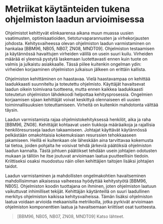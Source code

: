 # Metriikat käytänteiden tukena ohjelmiston laadun arvioimisessa

Ohjelmistot kehittyvät elinkaarensa aikana muun muassa uusien vaatimusten, optimisaatioiden, tietoturvaparannusten ja 
virhekorjausten johdosta. Kehitysvaiheessa olevan ohjelmiston laadun varmistaminen on 
hankalaa [BBM96, NB05, NB07, ZN08, MNDT09]. Ohjelmiston testaamisen ja käytännössä havaittujen virheiden välillä on 
usein suuri kuilu. Virheiden määrää ei yleensä pystytä laskemaan luotettavasti ennen kuin tuote on valmis ja julkaistu 
asiakkaalle. Tässä piilee kuitenkin ongelman ydin: virheiden korjaaminen ohjelmiston julkaisun jälkeen on erittäin 
kallista.

Ohjelmiston kehittäminen on haastavaa. Vielä haastavampaa on kehittää laadukkaasti suunniteltu ja toteutettu ohjelmisto. 
Käyttäjät havaitsevat laadun oikein toimivana tuotteena, mutta ennen kaikkea laadukkaasti toteutetun ohjelmiston 
lähdekoodi helpottaa kehitysprosessia. Ongelmien korjaamisen sijaan kehittäjät voivat keskittyä olennaiseen eli uusien 
toiminnallisuuksien toteuttamiseen. Virheitä on kuitenkin mahdotonta välttää täysin.

Laadun varmistamista rajaa ohjelmistokehityksessä henkilöt, aika ja raha [BBM96, ZN08]. Kehittäjät kohtaavat usein 
tiukkoja määräaikoja ja rajallisia henkilöresursseja laadun takaamiseen. Johtajat käyttävät käytännössä pelkästään 
omakohtaisia kokemuksiaan resurssien tehokkaaseen jakamiseen. Heillä ei kuitenkaan ole läheskään aina tarvittavaa 
kokemusta tai tietoa, joiden pohjalta he voisivat tehdä järkeviä päätöksiä ohjelmiston laadun kannalta. Tästä johtuen 
päätökset tehdään usein johtajien odotusten mukaan ja tällöin he itse joutuvat arvioimaan laatua puutteellisin tiedoin. 
Kriittiseksi osaksi muodostuu näin ollen kehittäjien taitojen lisäksi johtajien taidot.

Laadun varmistaminen ja mahdollisten ongelmakohtien havaitseminen mahdollisimman aikaisessa vaiheessa hyödyttää 
kehitystyötä [BBM96, NB05]. Ohjelmiston koodin tuottajana on ihminen, joten ohjelmiston laatuun vaikuttuvat inhimilliset 
tekijät. Kehittäjän käytänteillä on suuri laadullinen merkitys ohjelmiston kaikissa kehitysvaiheissa. Tämän lisäksi 
ohjelmiston laatua voidaan arvioida mekaanisilla metriikoilla, jotka pyrkivät arvioimaan ohjelmiston komponenttien 
laatua ja havaitsemaan kriittiset osat tuotteesta.

> [BBM96, NB05, NB07, ZN08, MNDT09] Katso lähteet.
